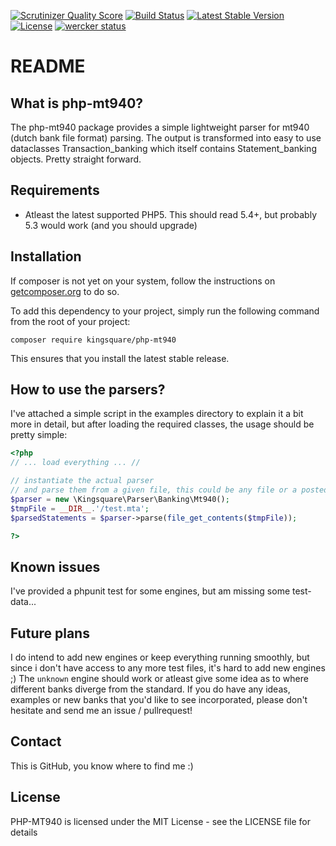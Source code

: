 [![Scrutinizer Quality Score](https://scrutinizer-ci.com/g/fruitl00p/php-mt940/badges/quality-score.png?s=1f4b01cd64b366d6fdfe942e042739902cd4e7cd)](https://scrutinizer-ci.com/g/fruitl00p/php-mt940/)
[![Build Status](https://travis-ci.org/codeculturehq/php-mt940.png?branch=master)](https://travis-ci.org/codeculturehq/php-mt940)
[![Latest Stable Version](https://poser.pugx.org/kingsquare/php-mt940/v/stable.png)](https://packagist.org/packages/kingsquare/php-mt940)
[![License](https://poser.pugx.org/kingsquare/php-mt940/license.png)](https://packagist.org/packages/kingsquare/php-mt940)
[![wercker status](https://app.wercker.com/status/b2f3d118e17868dcbae011823bae8b1f/s "wercker status")](https://app.wercker.com/project/bykey/b2f3d118e17868dcbae011823bae8b1f)

README
======

What is php-mt940?
----------------

The php-mt940 package provides a simple lightweight parser for mt940 (dutch bank file format) parsing. The output
is transformed into easy to use dataclasses Transaction_banking which itself contains Statement_banking objects. Pretty
straight forward.

Requirements
------------

* Atleast the latest supported PHP5. This should read 5.4+, but probably 5.3 would work (and you should upgrade)

Installation
------------

If composer is not yet on your system, follow the instructions on [getcomposer.org](https://getcomposer.org/doc/00-intro.md#installation-linux-unix-osx) to do so.

To add this dependency to your project, simply run the following command from the root of your project:

``` composer require kingsquare/php-mt940 ```

This ensures that you install the latest stable release.

How to use the parsers?
-------------------

I've attached a simple script in the examples directory to explain it a bit more in detail, but after loading the
required classes, the usage should be pretty simple:

```php
<?php
// ... load everything ... //

// instantiate the actual parser
// and parse them from a given file, this could be any file or a posted string
$parser = new \Kingsquare\Parser\Banking\Mt940();
$tmpFile = __DIR__.'/test.mta';
$parsedStatements = $parser->parse(file_get_contents($tmpFile));

?>
```

Known issues
------------

I've provided a phpunit test for some engines, but am missing some test-data...

Future plans
------------

I do intend to add new engines or keep everything running smoothly, but since i don't have access to any more test files, it's hard to add new engines ;) The `unknown` engine should work or atleast give some idea as to where different banks diverge from the standard. If you do have any ideas, examples or new banks that you'd like to see incorporated, please don't hesitate and send me an issue / pullrequest!

Contact
-------

This is GitHub, you know where to find me :)

License
-------

PHP-MT940 is licensed under the MIT License - see the LICENSE file for details
